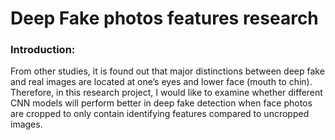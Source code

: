 # Deep Fake photos features research 

### Introduction:
From other studies, it is found out that major distinctions between deep fake and real images are located at one’s eyes and lower face (mouth to chin). 
Therefore, in this research project, I would like to examine whether different CNN models will perform better in deep fake detection when face photos are cropped to only contain identifying features compared to uncropped images. 
